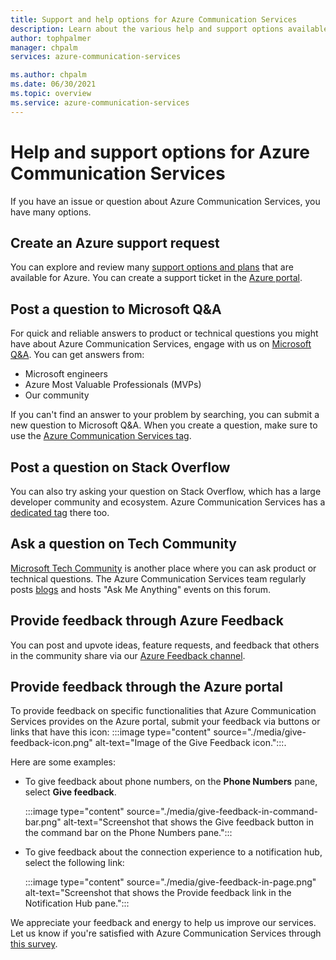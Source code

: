 ```yaml
---
title: Support and help options for Azure Communication Services
description: Learn about the various help and support options available for Azure Communication Services.
author: tophpalmer
manager: chpalm
services: azure-communication-services

ms.author: chpalm
ms.date: 06/30/2021
ms.topic: overview
ms.service: azure-communication-services
---
```


# Help and support options for Azure Communication Services

If you have an issue or question about Azure Communication Services, you have many options.

## Create an Azure support request

You can explore and review many [support options and plans](https://azure.microsoft.com/support/plans/) that are available for Azure. You can create a support ticket in the [Azure portal](https://portal.azure.com/#blade/Microsoft_Azure_Support/HelpAndSupportBlade/overview).

## Post a question to Microsoft Q&A

For quick and reliable answers to product or technical questions you might have about Azure Communication Services, engage with us on [Microsoft Q&A](/answers/products/azure). You can get answers from:

- Microsoft engineers
- Azure Most Valuable Professionals (MVPs)
- Our community

If you can't find an answer to your problem by searching, you can submit a new question to Microsoft Q&A. When you create a question, make sure to use the [Azure Communication Services tag](/answers/topics/azure-communication-services.html).

## Post a question on Stack Overflow

You can also try asking your question on Stack Overflow, which has a large developer community and ecosystem. Azure Communication Services has a [dedicated tag](https://stackoverflow.com/questions/tagged/azure-communication-services) there too.

## Ask a question on Tech Community

[Microsoft Tech Community](https://techcommunity.microsoft.com/t5/azure-communication-services/bd-p/AzureCommunicationServices) is another place where you can ask product or technical questions. The Azure Communication Services team regularly posts [blogs](https://techcommunity.microsoft.com/t5/azure-communication-services/bg-p/AzureCommunicationServicesBlog) and hosts "Ask Me Anything" events on this forum.

## Provide feedback through Azure Feedback

You can post and upvote ideas, feature requests, and feedback that others in the community share via our [Azure Feedback channel](https://feedback.azure.com/d365community/forum/81ff6d2b-0c25-ec11-b6e6-000d3a4f0858).

## Provide feedback through the Azure portal

To provide feedback on specific functionalities that Azure Communication Services provides on the Azure portal, submit your feedback via buttons or links that have this icon: :::image type="content" source="./media/give-feedback-icon.png" alt-text="Image of the Give Feedback icon.":::.

Here are some examples:

- To give feedback about phone numbers, on the **Phone Numbers** pane, select **Give feedback**.

   :::image type="content" source="./media/give-feedback-in-command-bar.png" alt-text="Screenshot that shows the Give feedback button in the command bar on the Phone Numbers pane.":::
- To give feedback about the connection experience to a notification hub, select the following link:

   :::image type="content" source="./media/give-feedback-in-page.png" alt-text="Screenshot that shows the Provide feedback link in the Notification Hub pane.":::

We appreciate your feedback and energy to help us improve our services. Let us know if you're satisfied with Azure Communication Services through [this survey](https://aka.ms/ACS_CAT_Survey).
